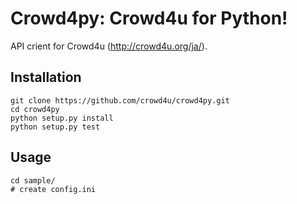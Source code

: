 Crowd4py: Crowd4u for Python!
============================
API crient for Crowd4u (http://crowd4u.org/ja/).

## Installation

```
git clone https://github.com/crowd4u/crowd4py.git
cd crowd4py
python setup.py install
python setup.py test
```

## Usage
```
cd sample/
# create config.ini
```
